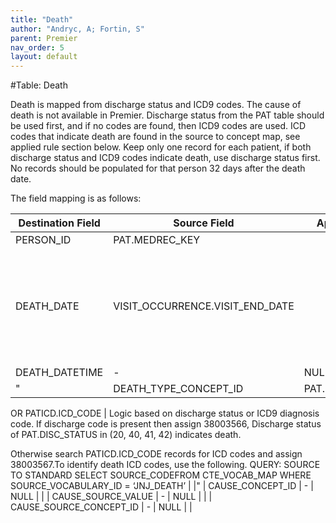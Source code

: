 ```yaml
---
title: "Death"
author: "Andryc, A; Fortin, S"
parent: Premier
nav_order: 5
layout: default
---
```


#Table:  Death

Death is mapped from discharge status and ICD9 codes. The cause of death is not available in Premier. Discharge status from the PAT table should be used first, and if no codes are found, then ICD9 codes are used. ICD codes that indicate death are found in the source to concept map, see applied rule section below. Keep only one record for each patient, if both discharge status and ICD9 codes indicate death, use discharge status first.  No records should be populated for that person 32 days after the death date. 

The field mapping is as follows:

| Destination Field | Source Field | Applied Rule | Comment |
| --- | --- | --- | --- |
| PERSON_ID | PAT.MEDREC_KEY |  |  |
| DEATH_DATE | VISIT_OCCURRENCE.VISIT_END_DATE |  | The exact date of death cannot be determined thus the VISIT_END date is used. |
| DEATH_DATETIME | - | NULL |  |
"| DEATH_TYPE_CONCEPT_ID | PAT.DISC_STATUS
OR
PATICD.ICD_CODE | Logic based on discharge status or ICD9 diagnosis code. If discharge code is present then assign 38003566, Discharge status of PAT.DISC_STATUS in (20, 40, 41, 42) indicates death.

Otherwise search PATICD.ICD_CODE records for ICD codes and assign 38003567.To identify death ICD codes, use the following.  QUERY: SOURCE TO STANDARD SELECT SOURCE_CODEFROM CTE_VOCAB_MAP WHERE SOURCE_VOCABULARY_ID = ‘JNJ_DEATH’ |  |"
| CAUSE_CONCEPT_ID | - | NULL |  |
| CAUSE_SOURCE_VALUE | - | NULL |  |
| CAUSE_SOURCE_CONCEPT_ID | - | NULL |  |
